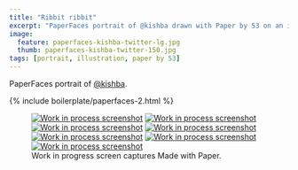 ```yaml
---
title: "Ribbit ribbit"
excerpt: "PaperFaces portrait of @kishba drawn with Paper by 53 on an iPad."
image: 
  feature: paperfaces-kishba-twitter-lg.jpg
  thumb: paperfaces-kishba-twitter-150.jpg
tags: [portrait, illustration, paper by 53]
---
```


PaperFaces portrait of [@kishba](http://twitter.com/kishba).

{% include boilerplate/paperfaces-2.html %}

<figure class="third">
  <a href="{{ site.url }}/images/paperfaces-kishba-process-1-lg.jpg"><img src="{{ site.url }}/images/paperfaces-kishba-process-1-600.jpg" alt="Work in process screenshot"></a>
  <a href="{{ site.url }}/images/paperfaces-kishba-process-2-lg.jpg"><img src="{{ site.url }}/images/paperfaces-kishba-process-2-600.jpg" alt="Work in process screenshot"></a>
  <a href="{{ site.url }}/images/paperfaces-kishba-process-3-lg.jpg"><img src="{{ site.url }}/images/paperfaces-kishba-process-3-600.jpg" alt="Work in process screenshot"></a>
  <a href="{{ site.url }}/images/paperfaces-kishba-process-4-lg.jpg"><img src="{{ site.url }}/images/paperfaces-kishba-process-4-600.jpg" alt="Work in process screenshot"></a>
  <a href="{{ site.url }}/images/paperfaces-kishba-process-5-lg.jpg"><img src="{{ site.url }}/images/paperfaces-kishba-process-5-600.jpg" alt="Work in process screenshot"></a>
  <a href="{{ site.url }}/images/paperfaces-kishba-process-6-lg.jpg"><img src="{{ site.url }}/images/paperfaces-kishba-process-6-600.jpg" alt="Work in process screenshot"></a>
  <a href="{{ site.url }}/images/paperfaces-kishba-process-7-lg.jpg"><img src="{{ site.url }}/images/paperfaces-kishba-process-7-600.jpg" alt="Work in process screenshot"></a>
  <figcaption>Work in progress screen captures Made with Paper.</figcaption>
</figure>